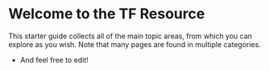 # Welcome to the TF Resource

This starter guide collects all of the main topic areas, from which you can explore as you wish. Note that many pages are found in multiple categories.

- And feel free to edit!
